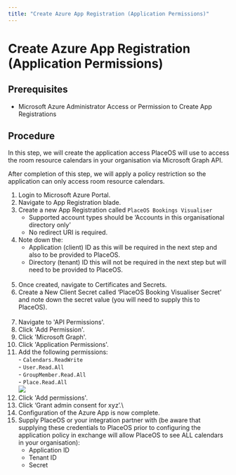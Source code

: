 ```yaml
---
title: "Create Azure App Registration (Application Permissions)"
---
```


# Create Azure App Registration (Application Permissions)

## Prerequisites

* Microsoft Azure Administrator Access or Permission to Create App Registrations

## Procedure

In this step, we will create the application access PlaceOS will use to access the room resource calendars in your organisation via Microsoft Graph API.

After completion of this step, we will apply a policy restriction so the application can only access room resource calendars.

1. Login to Microsoft Azure Portal.
2. Navigate to App Registration blade.
3. Create a new App Registration called `PlaceOS Bookings Visualiser`
   * Supported account types should be ‘Accounts in this organisational directory only’
   * No redirect URI is required.
4. Note down the:
   * Application (client) ID as this will be required in the next step and also to be provided to PlaceOS.
   * Directory (tenant) ID this will not be required in the next step but will need to be provided to PlaceOS.\
     <img src="https://lh5.googleusercontent.com/ulIRa5QpUwDbFBDWls5SlB00otIQZzakPASw8URjfJh30I4VvFKxrDFThVKAKiA3FXJpbdbWI2-aVWS74DL8tGEFeu9DqOMVTwmi9TJWD_2Jp-faKUEJxEvL-tqrmW4eAgXQCn8wTmRk6ARIOQ" alt="" data-size="original">
5. Once created, navigate to Certificates and Secrets.
6. Create a New Client Secret called ‘PlaceOS Booking Visualiser Secret’ and note down the secret value (you will need to supply this to PlaceOS).\
   <img src="https://lh6.googleusercontent.com/ECGCNqjQtoae6bpdVCR0rxpww-BmZ9r3MD0MPdiTQsDcWOfLYqIbB_N4obq0qIAghr85sOqSshs8unnjZC2IqPWegEdPRwgWMBevUVvgfP_PpekeLPiYSPHr0NIqrg9miDT9UKayMEMm8ATpbg" alt="" data-size="original">
7. Navigate to 'API Permissions'.
8. Click 'Add Permission'.
9. Click 'Microsoft Graph'.
10. Click 'Application Permissions'.
11. Add the following permissions:\
    \- `Calendars.ReadWrite`\
    \- `User.Read.All`\
    \- `GroupMember.Read.All`\
    \- `Place.Read.All`\
    ![](https://lh4.googleusercontent.com/XDYxU9SORBoh9sbS-TLeu-RCd0zBGP-4xQjqr7PE2O4a1DQFLj4Az1OXRRVhTPoxLrxjDxrGEd36urvVQIRGmEopr7TAltvIrTsUnewaH8LJumCjrSrYFwb5zTO2FdLkvbqELAYLy8lzZz04Jw)
12. Click 'Add permissions'.
13. Click ‘Grant admin consent for xyz’.\
    <!-- TODO: Add screenshot -->
14. Configuration of the Azure App is now complete.
15. Supply PlaceOS or your integration partner with (be aware that supplying these credentials to PlaceOS prior to configuring the application policy in exchange will allow PlaceOS to see ALL calendars in your organisation):
    * Application ID
    * Tenant ID
    * Secret
